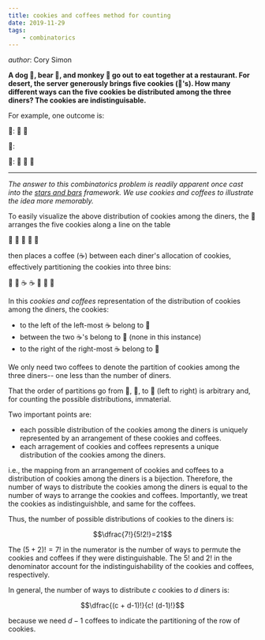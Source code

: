 ```yaml
---
title: cookies and coffees method for counting
date: 2019-11-29
tags:
    - combinatorics
--- 
```

_author_: Cory Simon

**A dog :dog:, bear :bear:, and monkey :monkey: go out to eat together at a restaurant. For desert, the server generously brings five cookies (:cookie:'s). How many different ways can the five cookies be distributed among the three diners? The cookies are indistinguisable.**

For example, one outcome is:


:dog:: :cookie: :cookie:

:bear::

:monkey:: :cookie: :cookie: :cookie: 

***

*The answer to this combinatorics problem is readily apparent once cast into the [stars and bars](https://en.wikipedia.org/wiki/Stars_and_bars_(combinatorics)) framework. We use cookies and coffees to illustrate the idea more memorably.*

To easily visualize the above distribution of cookies among the diners, the :dog: arranges the five cookies along a line on the table

:cookie: :cookie: :cookie: :cookie: :cookie:

then places a coffee (:coffee:) between each diner's allocation of cookies, effectively partitioning the cookies into three bins:

:cookie: :cookie: :coffee: :coffee: :cookie: :cookie: :cookie:

In this *cookies and coffees* representation of the distribution of cookies among the diners, the cookies:
* to the left of the left-most :coffee: belong to :dog:
* between the two :coffee:'s belong to :bear: (none in this instance)
* to the right of the right-most :coffee: belong to :monkey:

We only need two coffees to denote the partition of cookies among the three diners-- one less than the number of diners. 

That the order of partitions go from :dog:, :bear:, to :monkey: (left to right) is arbitrary and, for counting the possible distributions, immaterial.

Two important points are:
* each possible distribution of the cookies among the diners is uniquely represented by an arrangement of these cookies and coffees.
* each arragement of cookies and coffees represents a unique distribution of the cookies among the diners. 

i.e., the mapping from an arrangement of cookies and coffees to a distribution of cookies among the diners is a bijection.
Therefore, the number of ways to distribute the cookies among the diners is equal to the number of ways to arrange the cookies and coffees. Importantly, we treat the cookies as indistinguishble, and same for the coffees.

Thus, the number of possible distributions of cookies to the diners is:

$$\dfrac{7!}{5!2!}=21$$

The $(5+2)!=7!$ in the numerator is the number of ways to permute the cookies and coffees if they were distinguishable. The $5!$ and $2!$ in the denominator account for the indistinguishability of the cookies and coffees, respectively.

In general, the number of ways to distribute $c$ cookies to $d$ diners is:

$$\dfrac{(c + d-1)!}{c! (d-1)!}$$

because we need $d-1$ coffees to indicate the partitioning of the row of cookies.
